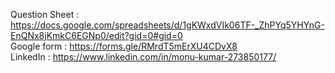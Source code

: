 Question Sheet : https://docs.google.com/spreadsheets/d/1gKWxdVIk06TF-_ZhPYq5YHYnG-EnQNx8jKmkC6EGNp0/edit?gid=0#gid=0<br>
Google form : https://forms.gle/RMrdT5mErXU4CDvX8 <br>
LinkedIn : https://www.linkedin.com/in/monu-kumar-273850177/
